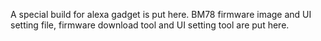 A special build for alexa gadget is put here. BM78 firmware image and UI setting file, firmware download tool and UI setting tool are put here.
